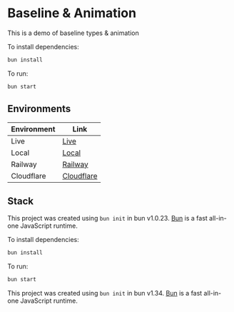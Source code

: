 # Baseline & Animation

This is a demo of baseline types & animation

To install dependencies:

```bash
bun install
```

To run:

```bash
bun start
```

## Environments

| Environment | Link                                      |
| ----------- | ----------------------------------------- |
| Live        | [Live](https://baseline.gotpop.co)        |
| Local       | [Local](http://localhost:2000)            |
| Railway     | [Railway](https://railway.app/dashboard)  |
| Cloudflare  | [Cloudflare](https://dash.cloudflare.com) |

## Stack

This project was created using `bun init` in bun v1.0.23. [Bun](https://bun.sh) is a fast all-in-one JavaScript runtime.

To install dependencies:

```bash
bun install
```

To run:

```bash
bun start
```

This project was created using `bun init` in bun v1.34. [Bun](https://bun.sh) is a fast all-in-one JavaScript runtime.

